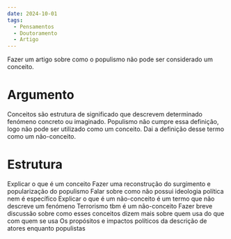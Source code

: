 ```yaml
---
date: 2024-10-01
tags:
  - Pensamentos
  - Doutoramento
  - Artigo
---
```



Fazer um artigo sobre como o populismo não pode ser considerado um conceito.
# Argumento
Conceitos são estrutura de significado que descrevem determinado fenómeno concreto ou imaginado. Populismo não cumpre essa definição, logo não pode ser utilizado como um conceito. Dai a definição desse termo como um não-conceito.
# Estrutura
Explicar o que é um conceito
Fazer uma reconstrução do surgimento e popularização do populismo
	Falar sobre como não possui ideologia política nem é específico
Explicar o que é um não-conceito
	é um termo que não descreve um fenómeno
	Terrorismo tbm é um não-conceito
Fazer breve discussão sobre como esses conceitos dizem mais sobre quem usa do que com quem se usa
Os propósitos e impactos políticos da descrição de atores enquanto populistas